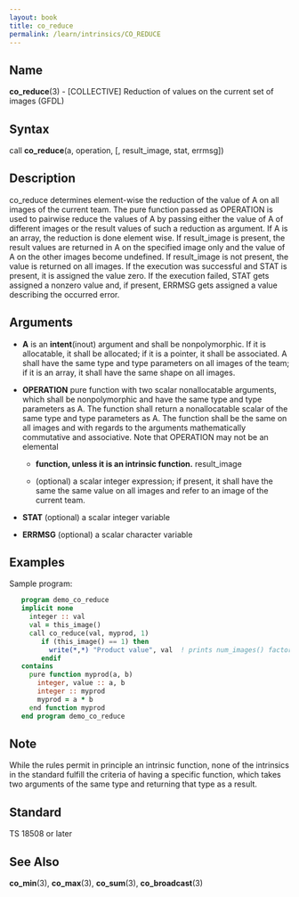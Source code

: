 ```yaml
---
layout: book
title: co_reduce
permalink: /learn/intrinsics/CO_REDUCE
---
```

## __Name__

__co\_reduce__(3) - \[COLLECTIVE\] Reduction of values on the current set of images
(GFDL)

## __Syntax__

call __co\_reduce__(a, operation, \[, result\_image, stat, errmsg\])

## __Description__

co\_reduce determines element-wise the reduction of the value of A on
all images of the current team. The pure function passed as OPERATION is
used to pairwise reduce the values of A by passing either the value of A
of different images or the result values of such a reduction as
argument. If A is an array, the reduction is done element wise. If
result\_image is present, the result values are returned in A on the
specified image only and the value of A on the other images become
undefined. If result\_image is not present, the value is returned on all
images. If the execution was successful and STAT is present, it is
assigned the value zero. If the execution failed, STAT gets assigned a
nonzero value and, if present, ERRMSG gets assigned a value describing
the occurred error.

## __Arguments__

  - __A__
    is an __intent__(inout) argument and shall be nonpolymorphic. If it
    is allocatable, it shall be allocated; if it is a pointer, it shall
    be associated. A shall have the same type and type parameters on all
    images of the team; if it is an array, it shall have the same shape
    on all images.

  - __OPERATION__
    pure function with two scalar nonallocatable arguments, which shall
    be nonpolymorphic and have the same type and type parameters as A.
    The function shall return a nonallocatable scalar of the same type
    and type parameters as A. The function shall be the same on all
    images and with regards to the arguments mathematically commutative
    and associative. Note that OPERATION may not be an elemental

      - __function, unless it is an intrinsic function.__
        result\_image

      - (optional) a scalar integer expression; if present, it shall
        have the same the same value on all images and refer to an image
        of the current team.

  - __STAT__
    (optional) a scalar integer variable

  - __ERRMSG__
    (optional) a scalar character variable

## __Examples__

Sample program:

```fortran
   program demo_co_reduce
   implicit none
     integer :: val
     val = this_image()
     call co_reduce(val, myprod, 1)
        if (this_image() == 1) then
          write(*,*) "Product value", val  ! prints num_images() factorial
        endif
   contains
     pure function myprod(a, b)
       integer, value :: a, b
       integer :: myprod
       myprod = a * b
     end function myprod
   end program demo_co_reduce
```

## __Note__

While the rules permit in principle an intrinsic function, none of the
intrinsics in the standard fulfill the criteria of having a specific
function, which takes two arguments of the same type and returning that
type as a result.

## __Standard__

TS 18508 or later

## __See Also__

__co\_min__(3), __co\_max__(3), __co\_sum__(3), __co\_broadcast__(3)
